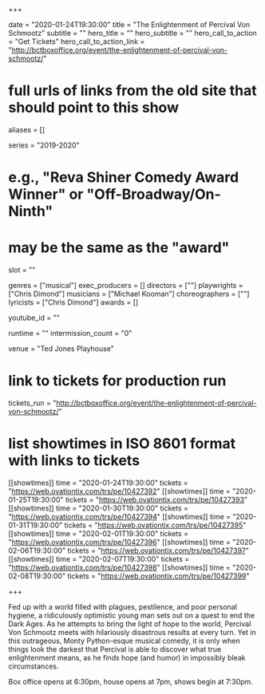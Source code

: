+++

date = "2020-01-24T19:30:00"
title = "The Enlightenment of Percival Von Schmootz"
subtitle = ""
hero_title = ""
hero_subtitle = ""
hero_call_to_action = "Get Tickets"
hero_call_to_action_link = "http://bctboxoffice.org/event/the-enlightenment-of-percival-von-schmootz/"

# full urls of links from the old site that should point to this show
aliases = []

series = "2019-2020"
# e.g., "Reva Shiner Comedy Award Winner" or "Off-Broadway/On-Ninth"
# may be the same as the "award"
slot = ""

genres = ["musical"]
exec_producers = []
directors = [""]
playwrights = ["Chris Dimond"]
musicians = ["Michael Kooman"]
choreographers = [""]
lyricists = ["Chris Dimond"]
awards = []

youtube_id = ""

runtime = ""
intermission_count = "0"

venue = "Ted Jones Playhouse"

# link to tickets for production run
tickets_run = "http://bctboxoffice.org/event/the-enlightenment-of-percival-von-schmootz/"

# list showtimes in ISO 8601 format with links to tickets
[[showtimes]]
    time = "2020-01-24T19:30:00"
    tickets = "https://web.ovationtix.com/trs/pe/10427392"
[[showtimes]]
    time = "2020-01-25T19:30:00"
    tickets = "https://web.ovationtix.com/trs/pe/10427393"
[[showtimes]]
    time = "2020-01-30T19:30:00"
    tickets = "https://web.ovationtix.com/trs/pe/10427394"
[[showtimes]]
    time = "2020-01-31T19:30:00"
    tickets = "https://web.ovationtix.com/trs/pe/10427395"
[[showtimes]]
    time = "2020-02-01T19:30:00"
    tickets = "https://web.ovationtix.com/trs/pe/10427396"
[[showtimes]]
    time = "2020-02-06T19:30:00"
    tickets = "https://web.ovationtix.com/trs/pe/10427397"
[[showtimes]]
    time = "2020-02-07T19:30:00"
    tickets = "https://web.ovationtix.com/trs/pe/10427398"
[[showtimes]]
    time = "2020-02-08T19:30:00"
    tickets = "https://web.ovationtix.com/trs/pe/10427399"

+++

Fed up with a world filled with plagues, pestilence, and poor personal hygiene, a ridiculously optimistic young man sets out on a quest to end the Dark Ages. As he attempts to bring the light of hope to the world, Percival Von Schmootz meets with hilariously disastrous results at every turn. Yet in this outrageous, Monty Python-esque musical comedy, it is only when things look the darkest that Percival is able to discover what true enlightenment means, as he finds hope (and humor) in impossibly bleak circumstances.


Box office opens at 6:30pm, house opens at 7pm, shows begin at 7:30pm.

